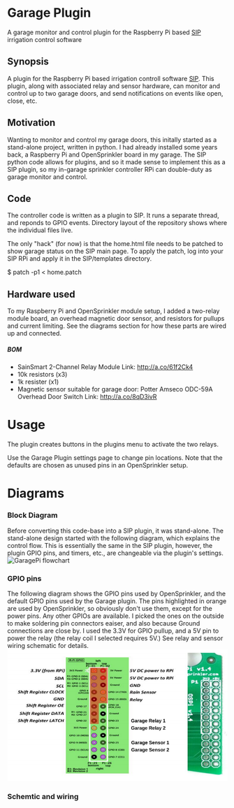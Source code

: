 # Garage Plugin
A garage monitor and control plugin for the Raspberry Pi based [SIP](https://github.com/Dan-in-CA/SIP) irrigation control software

## Synopsis
A plugin for the Raspberry Pi based irrigation controll software [SIP](https://github.com/Dan-in-CA/SIP).
This plugin, along with associated relay and sensor hardware, can monitor and control up to two garage doors, and send notifications on events like open, close, etc.

## Motivation
Wanting to monitor and control my garage doors, this initally started as a stand-alone project, written in python.
I had already installed some years back, a Raspberry Pi and OpenSprinkler board in my garage.
The SIP python code allows for plugins, and so it made sense to implement this as a SIP plugin, so my in-garage sprinkler controller RPi can double-duty as garage monitor and control.

## Code
The controller code is written as a plugin to SIP. It runs a separate thread, and reponds to GPIO events.
Directory layout of the repository shows where the individual files live.

The only "hack" (for now) is that the home.html file needs to be patched to show garage status on the SIP main page.
To apply the patch, log into your SIP RPi and apply it in the SIP/templates directory.

$ patch -p1 < home.patch

## Hardware used
To my Raspberry Pi and OpenSprinkler module setup, I added a two-relay module board, an overhead magnetic door sensor, and resistors for pullups and current limiting. See the diagrams section for how these parts are wired up and connected.
##### BOM
* SainSmart 2-Channel Relay Module 
  Link: http://a.co/61f2Ck4
* 10k resistors (x3)
* 1k resister (x1)
* Magnetic sensor suitable for garage door:
  Potter Amseco ODC-59A Overhead Door Switch
  Link: http://a.co/8qD3ivR


Usage
============
The plugin creates buttons in the plugins menu to activate the two relays.

Use the Garage Plugin settings page to change pin locations. Note that the defaults are chosen as unused pins in an OpenSprinkler setup.



Diagrams
============

### Block Diagram
Before converting this code-base into a SIP plugin, it was stand-alone. The stand-alone design started with the following diagram, which explains the control flow. This is essentially the same in the SIP plugin, however, the plugin GPIO pins, and timers, etc., are changeable via the plugin's settings.
![GaragePi flowchart](https://cdn.rawgit.com/andersix/sip_garage_plugin/master/doc/GaragePi.svg)


### GPIO pins
The following diagram shows the GPIO pins used by OpenSprinkler, and the default GPIO pins used by the Garage plugin. The pins highlighted in orange are used by OpenSprinkler, so obviously don't use them, except for the power pins. Any other GPIOs are available. I picked the ones on the outside to make soldering pin connectors eaiser, and also because Ground connections are close by. I used the 3.3V for GPIO pullup, and a 5V pin to power the relay (the relay coil I selected requires 5V.) See relay and sensor wiring schematic for details.
![Garage GPIOs](https://raw.githubusercontent.com/andersix/sip_garage_plugin/master/doc/garage_gpios.png)

### Schemtic and wiring

